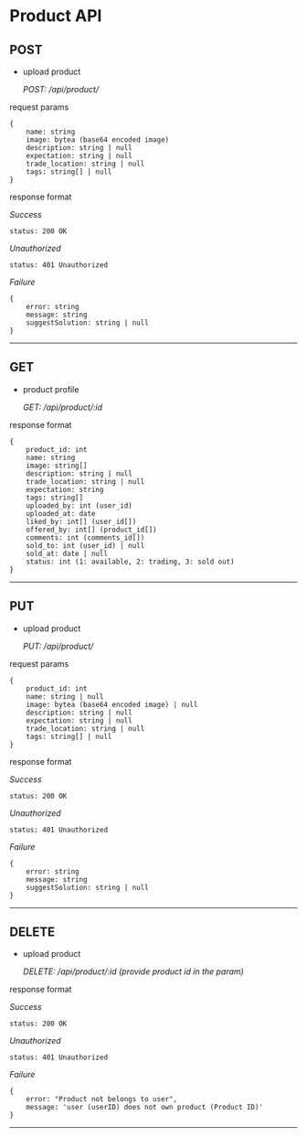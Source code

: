 # Product API

## POST

- upload product

    *POST: /api/product/*

request params
```
{
    name: string
    image: bytea (base64 encoded image)
    description: string | null
    expectation: string | null
    trade_location: string | null
    tags: string[] | null
}
```

response format

*Success*

```
status: 200 OK
```

*Unauthorized*
```
status: 401 Unauthorized
```

*Failure*

```
{
    error: string
    message: string
    suggestSolution: string | null
}
```

---

## GET

- product profile

    *GET: /api/product/:id*

response format

```
{
    product_id: int
    name: string
    image: string[]
    description: string | null
    trade_location: string | null
    expectation: string
    tags: string[]
    uploaded_by: int (user_id)
    uploaded_at: date
    liked_by: int[] (user_id[])
    offered_by: int[] (product_id[])
    comments: int (comments_id[])
    sold_to: int (user_id) | null
    sold_at: date | null
    status: int (1: available, 2: trading, 3: sold out)
}
```

----

## PUT

- upload product

    *PUT: /api/product/*

request params
```
{
    product_id: int
    name: string | null
    image: bytea (base64 encoded image) | null
    description: string | null
    expectation: string | null
    trade_location: string | null
    tags: string[] | null
}
```

response format

*Success*

```
status: 200 OK
```

*Unauthorized*
```
status: 401 Unauthorized
```

*Failure*

```
{
    error: string
    message: string
    suggestSolution: string | null
}
```

---

## DELETE

- upload product

    *DELETE: /api/product/:id (provide product id in the param)*

response format

*Success*

```
status: 200 OK
```

*Unauthorized*
```
status: 401 Unauthorized
```

*Failure*

```
{
    error: "Product not belongs to user",
    message: 'user (userID) does not own product (Product ID)'
}
```

---